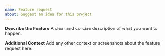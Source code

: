 ```yaml
---
name: Feature request
about: Suggest an idea for this project
---
```


**Describe the Feature**
A clear and concise description of what you want to happen.

**Additional Context**
Add any other context or screenshots about the feature request here.

